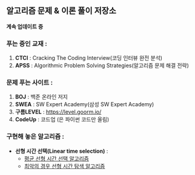 ﻿## 알고리즘 문제 & 이론 풀이 저장소
 
**계속 업데이트 중** 
 
### 푸는 중인 교재 :
1. **CTCI** : Cracking The Coding Interview(코딩 인터뷰 완전 분석)  
2. **APSS** : Algorithmic Problem Solving Strategies(알고리즘 문제 해결 전략)

### 문제 푸는 사이트 : 
1. **BOJ** : 백준 온라인 저지
2. **SWEA** : SW Expert Academy(삼성 SW Expert Academy)
3. **구름LEVEL** : https://level.goorm.io/
4. **CodeUp** : 코드업 (은 파이썬 코드만 올림)

### 구현해 놓은 알고리즘 : 
* **선형 시간 선택(Linear time selection)** : 
  * [평균 선형 시간 선택 알고리즘](https://github.com/woorimlee/Algorithm-Repository/blob/master/Algorithm/Linear%20time%20selection%20algorithm.cpp)
  * [최악의 경우 선형 시간 탐색 알고리즘](https://github.com/woorimlee/Algorithm-Repository/blob/master/Algorithm/Selection%20in%20worst%20case%20linear%20time%20algorithm.cpp)
